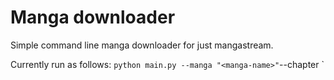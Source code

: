 # Manga downloader

Simple command line manga downloader for just mangastream.

Currently run as follows:
`python main.py --manga "<manga-name>"`--chapter <chapter-number>`
